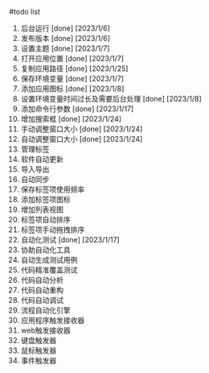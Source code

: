 #todo list
1. 后台运行 [done] [2023/1/6]
2. 发布版本 [done] [2023/1/6]
3. 设置主题 [done] [2023/1/7]
4. 打开应用位置 [done] [2023/1/7]
5. 复制应用路径 [done] [2023/1/25]
6. 保存环境变量 [done] [2023/1/7]
7. 添加应用图标 [done] [2023/1/8]
8. 设置环境变量时间过长及需要后台处理 [done] [2023/1/8]
9. 添加命令行参数 [done] [2023/1/17]
10. 增加搜索框 [done] [2023/1/24]
11. 手动调整窗口大小 [done] [2023/1/24]
12. 自动调整窗口大小 [done] [2023/1/24]
13. 管理标签
14. 软件自动更新
15. 导入导出
16. 自动同步
17. 保存标签项使用频率
18. 添加标签项图标
19. 增加列表视图
20. 标签项自动排序
21. 标签项手动拖拽排序
22. 自动化测试 [done] [2023/1/17]
23. 协助自动化工具
24. 自动生成测试用例
25. 代码精准覆盖测试
26. 代码自动分析
27. 代码自动重构
28. 代码自动调试
29. 流程自动化引擎
30. 应用程序触发接收器
31. web触发接收器
32. 键盘触发器
33. 鼠标触发器
34. 事件触发器
